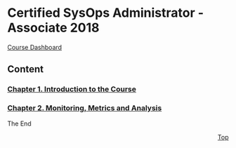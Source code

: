 <a id="top" />

# Certified SysOps Administrator - Associate 2018
[Course Dashboard](https://acloud.guru/course/aws-certified-sysops-administrator-associate/dashboard)

## Content

### [Chapter 1. Introduction to the Course](01-intro/readme.md)
### [Chapter 2. Monitoring, Metrics and Analysis](02-mma/readme.md)

The End

<p align="right"><a href="#top">Top</a></p>
